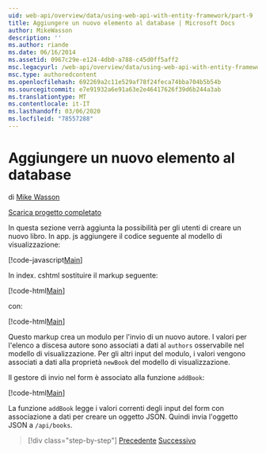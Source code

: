 ```yaml
---
uid: web-api/overview/data/using-web-api-with-entity-framework/part-9
title: Aggiungere un nuovo elemento al database | Microsoft Docs
author: MikeWasson
description: ''
ms.author: riande
ms.date: 06/16/2014
ms.assetid: 0967c29e-e124-4db0-a788-c45d0ff5aff2
msc.legacyurl: /web-api/overview/data/using-web-api-with-entity-framework/part-9
msc.type: authoredcontent
ms.openlocfilehash: 692269a2c11e529af78f24feca74bba704b5b54b
ms.sourcegitcommit: e7e91932a6e91a63e2e46417626f39d6b244a3ab
ms.translationtype: MT
ms.contentlocale: it-IT
ms.lasthandoff: 03/06/2020
ms.locfileid: "78557288"
---
```

# <a name="add-a-new-item-to-the-database"></a>Aggiungere un nuovo elemento al database

di [Mike Wasson](https://github.com/MikeWasson)

[Scarica progetto completato](https://github.com/MikeWasson/BookService)

In questa sezione verrà aggiunta la possibilità per gli utenti di creare un nuovo libro. In app. js aggiungere il codice seguente al modello di visualizzazione:

[!code-javascript[Main](part-9/samples/sample1.js)]

In index. cshtml sostituire il markup seguente:

[!code-html[Main](part-9/samples/sample2.html)]

con:

[!code-html[Main](part-9/samples/sample3.html)]

Questo markup crea un modulo per l'invio di un nuovo autore. I valori per l'elenco a discesa autore sono associati a dati al `authors` osservabile nel modello di visualizzazione. Per gli altri input del modulo, i valori vengono associati a dati alla proprietà `newBook` del modello di visualizzazione.

Il gestore di invio nel form è associato alla funzione `addBook`:

[!code-html[Main](part-9/samples/sample4.html)]

La funzione `addBook` legge i valori correnti degli input del form con associazione a dati per creare un oggetto JSON. Quindi invia l'oggetto JSON a `/api/books`.

> [!div class="step-by-step"]
> [Precedente](part-8.md)
> [Successivo](part-10.md)
